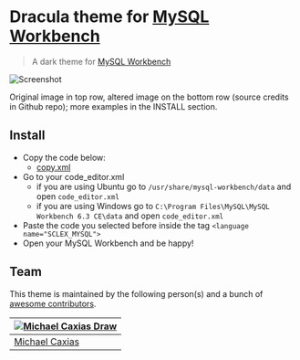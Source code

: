 # Dracula theme for [MySQL Workbench](https://www.mysql.com/products/workbench/)

> A dark theme for [MySQL Workbench](https://www.mysql.com/products/workbench/)

![Screenshot](https://i.imgur.com/772v0Mo.png)

Original image in top row, altered image on the bottom row (source credits in Github repo); more examples in the INSTALL section.

## Install

- Copy the code below:
  - [copy.xml](copy.xml)
- Go to your code_editor.xml
  - if you are using Ubuntu go to `/usr/share/mysql-workbench/data` and open `code_editor.xml`
  - if you are using Windows go to `C:\Program Files\MySQL\MySQL Workbench 6.3 CE\data` and open `code_editor.xml`
- Paste the code you selected before inside the tag ``<language name="SCLEX_MYSQL">``
- Open your MySQL Workbench and be happy!

## Team

This theme is maintained by the following person(s) and a bunch of [awesome contributors](https://github.com/dracula/em-client/graphs/contributors).

| [![Michael Caxias Draw](https://avatars.githubusercontent.com/u/79621661?s=96&v=4)](https://github.com/bigpick) |
| --- |
| [Michael Caxias](https://github.com/michaelcaxias) |

